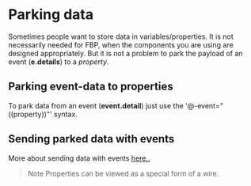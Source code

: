 # Parking data

Sometimes people want to store data in variables/properties. 
It is not necessarily needed for FBP, when the components you are using are designed appropriately.
But it is not a problem to park the payload of an event (**e.details**) to a *property*.
 
 

## Parking event-data to properties
To park data from an event (**event.detail**) just use the '@-event="((property))"' syntax. 




## Sending parked data with events
More about sending data with events [here..](/events/overview/#sending-host-data-with-events)



> Note
Properties can be viewed as a special form of a wire.  


